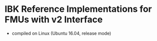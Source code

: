 # IBK Reference Implementations for FMUs with v2 Interface

- compiled on Linux (Ubuntu 16.04, release mode)

